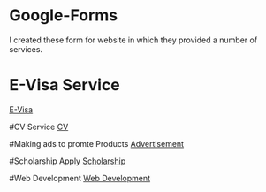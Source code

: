 # Google-Forms
I created these form for website in which they provided a number of services.


# E-Visa Service
[E-Visa](https://docs.google.com/forms/d/1B2veGP2uDardP0CDrd0LTBWmnIO4Vu1dNWmuTcrXtrY/edit)

#CV Service
[CV](https://docs.google.com/forms/d/1-vXDzVu1Dg5tq_arw2dE_qlpKIVOFD9450DWJJBf5To/edit)

#Making ads to promte Products
[Advertisement](https://docs.google.com/forms/d/1gQW5VKFc1EhiI7DjsdmRYVaM3jYIVlRP2fzVEyzLrjw/edit)

#Scholarship Apply
[Scholarship](https://docs.google.com/forms/d/1buAbbbdBqxCRlrkXeZVxqnVWipakUYEaCwmtHjqPLm0/edit)

#Web Development
[Web Development](https://docs.google.com/forms/d/14j3TehNsj9ToOJISMuJ4cE67nyxxEqLqCfvk-5B2las/edit)
